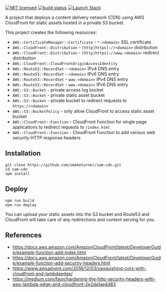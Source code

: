 [![MIT licensed](https://img.shields.io/badge/license-MIT-blue.svg)](https://raw.githubusercontent.com/smoketurner/sam-cdn/master/LICENSE)
[![build status](https://github.com/smoketurner/sam-cdn/workflows/Node%20CI/badge.svg)](https://github.com/smoketurner/sam-cdn/actions?query=workflow%3A%22Node+CI%22)
[![Launch Stack](https://s3.amazonaws.com/cloudformation-examples/cloudformation-launch-stack.png)](https://console.aws.amazon.com/lambda/home?#/create/app?applicationId=arn:aws:serverlessrepo:us-east-1:860114833029:applications/cloudfront-cdn)

A project that deploys a content delivery network (CDN) using AWS CloudFront for static assets hosted in a private S3 bucket.

This project creates the following resources:

- `AWS::CertificateManager::Certificate` - `*.<domain>` SSL certificate
- `AWS::CloudFront::Distribution` - `[http|https]://<domain>` distribution
- `AWS::CloudFront::Distribution` - `[http|https]://www.<domain>` redirect distribution
- `AWS::CloudFront::CloudFrontOriginAccessIdentity`
- `AWS::Route53::RecordSet` - `<domain>` IPv4 DNS entry
- `AWS::Route53::RecordSet` - `<domain>` IPv6 DNS entry
- `AWS::Route53::RecordSet` - `www.<domain>` IPv4 DNS entry
- `AWS::Route53::RecordSet` - `www.<domain>` IPv6 DNS entry
- `AWS::S3::Bucket` - private access log bucket
- `AWS::S3::Bucket` - private static asset bucket
- `AWS::S3::Bucket` - private bucket to redirect requests to `https://<domain>`
- `AWS::S3::BucketPolicy` - only allow CloudFront to access static asset bucket
- `AWS::CloudFront::Function` - CloudFront Function for single page applications to redirect requests to `/index.html`
- `AWS::CloudFront::Function` - CloudFront Function to add various web security HTTP response headers

## Installation

```
git clone https://github.com/smoketurner/sam-cdn.git
cd sam-cdn
npm install
```

## Deploy

```
npm run build
npm run deploy
```

You can upload your static assets into the S3 bucket and Route53 and CloudFront will take care of any redirections and content serving for you.

## References

- https://docs.aws.amazon.com/AmazonCloudFront/latest/DeveloperGuide/example-function-add-index.html
- https://docs.aws.amazon.com/AmazonCloudFront/latest/DeveloperGuide/example-function-add-security-headers.html
- https://www.awsadvent.com/2018/12/03/vanquishing-cors-with-cloudfront-and-lambdaedge/
- https://medium.com/faun/hardening-the-http-security-headers-with-aws-lambda-edge-and-cloudfront-2e2da1ae4d83
